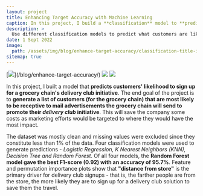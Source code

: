 ```yaml
---
layout: project
title: Enhancing Target Accuracy with Machine Learning
caption: In this project, I build a **classification** model to **predict** which customers will sign up for a grocery store's **Delivery Club**. The final classification model chosen showed an **accuracy of > 95%** and **F1-score of 0.92.**
description: >
  Use different classification models to predict what customers are likely to sign up for Delivery Club.
date: 1 Sept 2022
image: 
  path: /assets/img/blog/enhance-target-accuracy/classification-title-img.png
sitemap: true
---
```


[![](https://img.shields.io/badge/Read_Full_Analysis-blue?)](/blog/enhance-target-accuracy/)
[![](https://img.shields.io/badge/Jupyter-Open_Notebook-blue?logo=Jupyter)](https://github.com/ibiene-ds/enhancing-targeting-accuracy/blob/main/Enhancing%20Targeting%20Accuracy%20using%20ML.ipynb)
[![](https://img.shields.io/badge/GitHub-View_in_GitHub-blue?logo=GitHub)](https://github.com/ibiene-ds/enhancing-targeting-accuracy)

In this project, I built a model that **predicts customers' likelihood to sign up for a grocery chain's delivery club initiative**. The end goal of the project is to **generate a list of customers (for the grocery chain) that are most likely to be receptive to mail advertisements the grocery chain will send to promote their *delivery club* initiative**. This will save the company some costs as marketing efforts would be targeted to where they would have the most impact. 

The dataset was mostly clean and missing values were excluded since they constitute less than 1% of the data.  Four classification models were used to generate predictions - *Logistic Regression, K Nearest Neighbors (KNN), Decision Tree and Random Forest*. Of all four models, the **Random Forest model gave the best F1-score (0.92) with an accuracy of 95.7%**. Feature and permutation importance plots show that **"distance from store"** is the primary driver for delivery club signups - that is, the farther people are from the store, the more likely they are to sign up for a delivery club solution to save them the travel.

